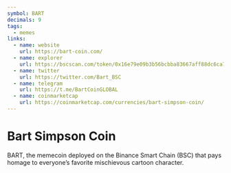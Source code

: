 ```yaml
---
symbol: BART
decimals: 9
tags:
  - memes
links:
  - name: website
    url: https://bart-coin.com/
  - name: explorer
    url: https://bscscan.com/token/0x16e79e09b3b56bcbba83667aff88dc6ca727af2e
  - name: twitter
    url: https://twitter.com/Bart_BSC
  - name: telegram
    url: https://t.me/BartCoinGLOBAL
  - name: coinmarketcap
    url: https://coinmarketcap.com/currencies/bart-simpson-coin/
---
```


# Bart Simpson Coin

BART, the memecoin deployed on the Binance Smart Chain (BSC) that pays homage to everyone’s favorite mischievous cartoon character.
